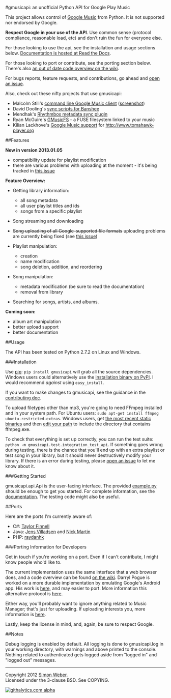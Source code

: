 #gmusicapi: an unofficial Python API for Google Play Music

This project allows control of [Google Music](http://music.google.com) from Python. It is not supported nor endorsed by Google.

**Respect Google in your use of the API**. Use common sense (protocol compliance, reasonable load, etc) and don't ruin the fun for everyone else.

For those looking to use the api, see the installation and usage sections below. [Documentation is hosted at Read the Docs](http://readthedocs.org/docs/unofficial-google-music-api/en/latest).

For those looking to port or contribute, see the porting section below. There's also [an out of date code overview on the wiki](https://github.com/simon-weber/Unofficial-Google-Music-API/wiki/Codebase-Overview).

For bugs reports, feature requests, and contributions, go ahead and [open an issue](https://github.com/simon-weber/Unofficial-Google-Music-API/issues/new).

Also, check out these nifty projects that use gmusicapi:
*  Malcolm Still's [command line Google Music client](https://github.com/mstill/thunner) ([screenshot](http://i.imgur.com/Mwl0k.png))
*  David Dooling's [sync scripts for Banshee](https://github.com/ddgenome/banshee-helper-scripts)
*  Mendhak's [Rhythmbox metadata sync plugin](https://github.com/mendhak/rhythmbox-gmusic-sync)
*  Ryan McGuire's [GMusicFS](https://github.com/EnigmaCurry/GMusicFS) - a FUSE filesystem linked to your music
*  Kilian Lackhove's [Google Music support](https://github.com/crabmanX/google-music-resolver) for http://www.tomahawk-player.org


##Features

**New in version 2013.01.05** 

* compatibility update for playlist modification
* there are various problems with uploading at the moment - it's being tracked in [this issue](https://github.com/simon-weber/Unofficial-Google-Music-API/issues/51#issuecomment-11833220)

**Feature Overview:**

* Getting library information:
    * all song metadata
    * all user playlist titles and ids
    * songs from a specific playlist

* Song streaming and downloading

* ~~Song uploading of all Google-supported file formats~~ uploading problems are currently being fixed (see [this issue](https://github.com/simon-weber/Unofficial-Google-Music-API/issues/51#issuecomment-11833220))

* Playlist manipulation:
    * creation
    * name modification
    * song deletion, addition, and reordering

* Song manipulation:
    * metadata modification (be sure to read the documentation)
    * removal from library

* Searching for songs, artists, and albums.

**Coming soon:**

* album art manipulation
* better upload support
* better documentation

##Usage

The API has been tested on Python 2.7.2 on Linux and Windows.

###Installation

Use [pip](http://www.pip-installer.org/en/latest/index.html): `pip install gmusicapi` will grab all the source dependencies. Windows users could alternatively use the [installation binary on PyPI](http://pypi.python.org/pypi/gmusicapi/). I would recommend _against_ using `easy_install`.

If you want to make changes to gmusicapi, see the guidance in the [contributing doc](https://github.com/simon-weber/Unofficial-Google-Music-API/blob/master/CONTRIBUTING.md).


To upload filetypes other than mp3, you're going to need FFmpeg installed and in your system path. For Ubuntu users: `sudo apt-get install ffmpeg ubuntu-restricted-extras`. Windows users, get [the most recent static binaries](http://ffmpeg.zeranoe.com/builds/) and then [edit your path](http://www.computerhope.com/issues/ch000549.htm) to include the directory that contains ffmpeg.exe.

To check that everything is set up correctly, you can run the test suite: `python -m gmusicapi.test.integration_test_api`. If something goes wrong during testing, there is the chance that you'll end up with an extra playlist or test song in your library, but it should never destructively modify your library. If there is an error during testing, please [open an issue](https://github.com/simon-weber/Unofficial-Google-Music-API/issues/new) to let me know about it.

###Getting Started

gmusicapi.api.Api is the user-facing interface. The provided [example.py](https://github.com/simon-weber/Unofficial-Google-Music-API/blob/master/example.py) should be enough to get you started. For complete information, see the [documentation](http://readthedocs.org/docs/unofficial-google-music-api/en/latest). The testing code might also be useful.


##Ports

Here are the ports I'm currently aware of:

* C#: [Taylor Finnell](https://github.com/Byteopia/GoogleMusicAPI.NET)
* Java: [Jens Villadsen](https://github.com/jkiddo/gmusic.api) and [Nick Martin](https://github.com/xnickmx/google-play-client)
* PHP: [raydanhk](http://code.google.com/p/unofficial-google-music-api-php/)

###Porting Information for Developers

Get in touch if you're working on a port. Even if I can't contribute, I might know people who'd like to.

The current implementation uses the same interface that a web browser does, and a code overview can be found [on the wiki](https://github.com/simon-weber/Unofficial-Google-Music-API/wiki/Codebase-Overview). Darryl Pogue is worked on a more durable implementation by emulating Google's Android app. His work is [here](https://github.com/dpogue/Unofficial-Google-Music-API), and may easier to port. More information this alternative protocol is [here](https://github.com/dpogue/Unofficial-Google-Music-API/wiki/Skyjam-API).

Either way, you'll probably want to ignore anything related to Music Manager; that's just for uploading. If uploading interests you, more information is [here](https://github.com/simon-weber/google-music-protocol).

Lastly, keep the license in mind, and, again, be sure to respect Google.



##Notes

Debug logging is enabled by default.
All logging is done to gmusicapi.log in your working directory, with warnings and above printed to the console.
Nothing related to authenticated gets logged aside from "logged in" and "logged out" messages.


- - -
  

Copyright 2012 [Simon Weber](http://www.simonmweber.com).  
Licensed under the 3-clause BSD. See COPYING.

[![githalytics.com alpha](https://cruel-carlota.pagodabox.com/68a92ecf6b6590372f435fb2674d072e "githalytics.com")](http://githalytics.com/simon-weber/Unofficial-Google-Music-API)
